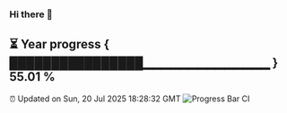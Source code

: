 ### Hi there 👋
⏳ Year progress { ████████████████▁▁▁▁▁▁▁▁▁▁▁▁▁▁ } 55.01 %
---
⏰ Updated on Sun, 20 Jul 2025 18:28:32 GMT
![Progress Bar CI](https://github.com/liununu/liununu/workflows/Progress%20Bar%20CI/badge.svg)
